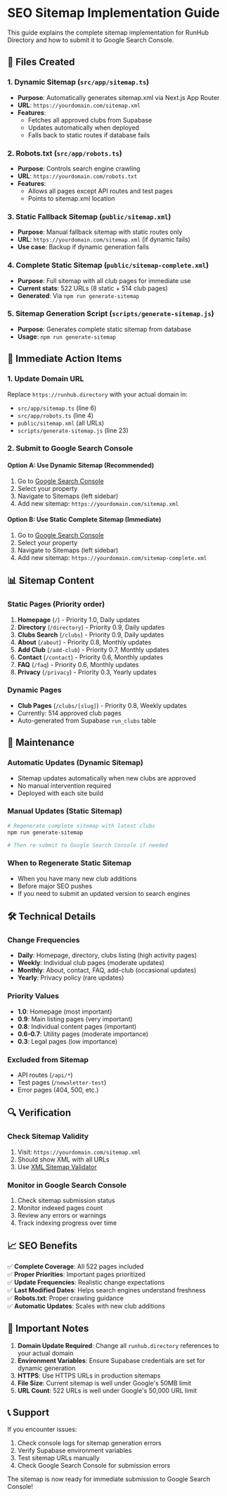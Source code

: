 # SEO Sitemap Implementation Guide

This guide explains the complete sitemap implementation for RunHub Directory and how to submit it to Google Search Console.

## 📁 Files Created

### 1. Dynamic Sitemap (`src/app/sitemap.ts`)
- **Purpose**: Automatically generates sitemap.xml via Next.js App Router
- **URL**: `https://yourdomain.com/sitemap.xml`
- **Features**: 
  - Fetches all approved clubs from Supabase
  - Updates automatically when deployed
  - Falls back to static routes if database fails

### 2. Robots.txt (`src/app/robots.ts`)
- **Purpose**: Controls search engine crawling
- **URL**: `https://yourdomain.com/robots.txt`
- **Features**:
  - Allows all pages except API routes and test pages
  - Points to sitemap.xml location

### 3. Static Fallback Sitemap (`public/sitemap.xml`)
- **Purpose**: Manual fallback sitemap with static routes only
- **URL**: `https://yourdomain.com/sitemap.xml` (if dynamic fails)
- **Use case**: Backup if dynamic generation fails

### 4. Complete Static Sitemap (`public/sitemap-complete.xml`)
- **Purpose**: Full sitemap with all club pages for immediate use
- **Current stats**: 522 URLs (8 static + 514 club pages)
- **Generated**: Via `npm run generate-sitemap`

### 5. Sitemap Generation Script (`scripts/generate-sitemap.js`)
- **Purpose**: Generates complete static sitemap from database
- **Usage**: `npm run generate-sitemap`

## 🚀 Immediate Action Items

### 1. Update Domain URL
Replace `https://runhub.directory` with your actual domain in:
- `src/app/sitemap.ts` (line 6)
- `src/app/robots.ts` (line 4)
- `public/sitemap.xml` (all URLs)
- `scripts/generate-sitemap.js` (line 23)

### 2. Submit to Google Search Console

#### Option A: Use Dynamic Sitemap (Recommended)
1. Go to [Google Search Console](https://search.google.com/search-console/)
2. Select your property
3. Navigate to Sitemaps (left sidebar)
4. Add new sitemap: `https://yourdomain.com/sitemap.xml`

#### Option B: Use Static Complete Sitemap (Immediate)
1. Go to [Google Search Console](https://search.google.com/search-console/)
2. Select your property
3. Navigate to Sitemaps (left sidebar)
4. Add new sitemap: `https://yourdomain.com/sitemap-complete.xml`

## 📊 Sitemap Content

### Static Pages (Priority order)
1. **Homepage** (`/`) - Priority 1.0, Daily updates
2. **Directory** (`/directory`) - Priority 0.9, Daily updates
3. **Clubs Search** (`/clubs`) - Priority 0.9, Daily updates
4. **About** (`/about`) - Priority 0.8, Monthly updates
5. **Add Club** (`/add-club`) - Priority 0.7, Monthly updates
6. **Contact** (`/contact`) - Priority 0.6, Monthly updates
7. **FAQ** (`/faq`) - Priority 0.6, Monthly updates
8. **Privacy** (`/privacy`) - Priority 0.3, Yearly updates

### Dynamic Pages
- **Club Pages** (`/clubs/[slug]`) - Priority 0.8, Weekly updates
- Currently: 514 approved club pages
- Auto-generated from Supabase `run_clubs` table

## 🔄 Maintenance

### Automatic Updates (Dynamic Sitemap)
- Sitemap updates automatically when new clubs are approved
- No manual intervention required
- Deployed with each site build

### Manual Updates (Static Sitemap)
```bash
# Regenerate complete sitemap with latest clubs
npm run generate-sitemap

# Then re-submit to Google Search Console if needed
```

### When to Regenerate Static Sitemap
- When you have many new club additions
- Before major SEO pushes
- If you need to submit an updated version to search engines

## 🛠 Technical Details

### Change Frequencies
- **Daily**: Homepage, directory, clubs listing (high activity pages)
- **Weekly**: Individual club pages (moderate updates)
- **Monthly**: About, contact, FAQ, add-club (occasional updates)
- **Yearly**: Privacy policy (rare updates)

### Priority Values
- **1.0**: Homepage (most important)
- **0.9**: Main listing pages (very important)
- **0.8**: Individual content pages (important)
- **0.6-0.7**: Utility pages (moderate importance)
- **0.3**: Legal pages (low importance)

### Excluded from Sitemap
- API routes (`/api/*`)
- Test pages (`/newsletter-test`)
- Error pages (404, 500, etc.)

## 🔍 Verification

### Check Sitemap Validity
1. Visit: `https://yourdomain.com/sitemap.xml`
2. Should show XML with all URLs
3. Use [XML Sitemap Validator](https://www.xml-sitemaps.com/validate-xml-sitemap.html)

### Monitor in Google Search Console
1. Check sitemap submission status
2. Monitor indexed pages count
3. Review any errors or warnings
4. Track indexing progress over time

## 📈 SEO Benefits

✅ **Complete Coverage**: All 522 pages included  
✅ **Proper Priorities**: Important pages prioritized  
✅ **Update Frequencies**: Realistic change expectations  
✅ **Last Modified Dates**: Helps search engines understand freshness  
✅ **Robots.txt**: Proper crawling guidance  
✅ **Automatic Updates**: Scales with new club additions  

## 🚨 Important Notes

1. **Domain Update Required**: Change all `runhub.directory` references to your actual domain
2. **Environment Variables**: Ensure Supabase credentials are set for dynamic generation
3. **HTTPS**: Use HTTPS URLs in production sitemaps
4. **File Size**: Current sitemap is well under Google's 50MB limit
5. **URL Count**: 522 URLs is well under Google's 50,000 URL limit

## 📞 Support

If you encounter issues:
1. Check console logs for sitemap generation errors
2. Verify Supabase environment variables
3. Test sitemap URLs manually
4. Check Google Search Console for submission errors

The sitemap is now ready for immediate submission to Google Search Console! 